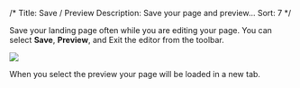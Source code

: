 /* 
Title: Save / Preview
Description: Save your page and preview... 
Sort: 7
*/ 

Save your landing page often while you are editing your page. You can select **Save**, **Preview**, and Exit the editor from the toolbar.

![](http://cl.ly/image/2r2y0x0f0K3F/Screen%20Shot%202014-08-14%20at%207.17.06%20PM.png)

When you select the preview your page will be loaded in a new tab.